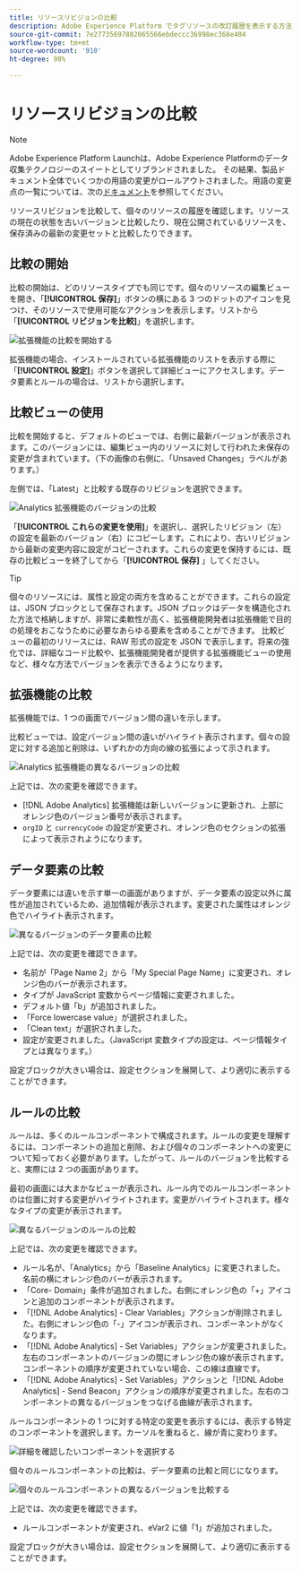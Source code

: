 ```yaml
---
title: リソースリビジョンの比較
description: Adobe Experience Platform でタグリソースの改訂履歴を表示する方法について説明します。
source-git-commit: 7e27735697882065566ebdeccc36998ec368e404
workflow-type: tm+mt
source-wordcount: '910'
ht-degree: 98%

---
```


# リソースリビジョンの比較

>[!NOTE]
>
>Adobe Experience Platform Launchは、Adobe Experience Platformのデータ収集テクノロジーのスイートとしてリブランドされました。 その結果、製品ドキュメント全体でいくつかの用語の変更がロールアウトされました。用語の変更点の一覧については、次の[ドキュメント](../../term-updates.md)を参照してください。

リソースリビジョンを比較して、個々のリソースの履歴を確認します。リソースの現在の状態を古いバージョンと比較したり、現在公開されているリソースを、保存済みの最新の変更セットと比較したりできます。

## 比較の開始

比較の開始は、どのリソースタイプでも同じです。個々のリソースの編集ビューを開き、「**[!UICONTROL 保存]**」ボタンの横にある 3 つのドットのアイコンを見つけ、そのリソースで使用可能なアクションを表示します。リストから「**[!UICONTROL リビジョンを比較]**」を選択します。

![拡張機能の比較を開始する](../../images/compare-initiate-extension.png)

拡張機能の場合、インストールされている拡張機能のリストを表示する際に「**[!UICONTROL 設定]**」ボタンを選択して詳細ビューにアクセスします。データ要素とルールの場合は、リストから選択します。

## 比較ビューの使用

比較を開始すると、デフォルトのビューでは、右側に最新バージョンが表示されます。このバージョンには、編集ビュー内のリソースに対して行われた未保存の変更が含まれています。（下の画像の右側に、「Unsaved Changes」ラベルがあります。）

左側では、「Latest」と比較する既存のリビジョンを選択できます。

![Analytics 拡張機能のバージョンの比較](../../images/compare-interpret-extension.png)

「**[!UICONTROL これらの変更を使用]**」を選択し、選択したリビジョン（左）の設定を最新のバージョン（右）にコピーします。これにより、古いリビジョンから最新の変更内容に設定がコピーされます。これらの変更を保持するには、既存の比較ビューを終了してから「**[!UICONTROL 保存]** 」してください。

>[!TIP]
>個々のリソースには、属性と設定の両方を含めることができます。これらの設定は、JSON ブロックとして保存されます。JSON ブロックはデータを構造化された方法で格納しますが、非常に柔軟性が高く、拡張機能開発者は拡張機能で目的の処理をおこなうために必要なあらゆる要素を含めることができます。
>比較ビューの最初のリリースには、RAW 形式の設定を JSON で表示します。将来の強化では、詳細なコード比較や、拡張機能開発者が提供する拡張機能ビューの使用など、様々な方法でバージョンを表示できるようになります。

## 拡張機能の比較

拡張機能では、1 つの画面でバージョン間の違いを示します。

比較ビューでは、設定バージョン間の違いがハイライト表示されます。個々の設定に対する追加と削除は、いずれかの方向の線の拡張によって示されます。

![Analytics 拡張機能の異なるバージョンの比較](../../images/compare-extension.png)

上記では、次の変更を確認できます。

* [!DNL Adobe Analytics] 拡張機能は新しいバージョンに更新され、上部にオレンジ色のバージョン番号が表示されます。
* `orgID` と `currencyCode` の設定が変更され、オレンジ色のセクションの拡張によって表示されようになります。

## データ要素の比較

データ要素には違いを示す単一の画面がありますが、データ要素の設定以外に属性が追加されているため、追加情報が表示されます。変更された属性はオレンジ色でハイライト表示されます。

![異なるバージョンのデータ要素の比較](../../images/compare-data-element.png)

上記では、次の変更を確認できます。

* 名前が「Page Name 2」から「My Special Page Name」に変更され、オレンジ色のバーが表示されます。
* タイプが JavaScript 変数からページ情報に変更されました。
* デフォルト値「b」が追加されました。
* 「Force lowercase value」が選択されました。
* 「Clean text」が選択されました。
* 設定が変更されました。（JavaScript 変数タイプの設定は、ページ情報タイプとは異なります。）

設定ブロックが大きい場合は、設定セクションを展開して、より適切に表示することができます。

## ルールの比較

ルールは、多くのルールコンポーネントで構成されます。ルールの変更を理解するには、コンポーネントの追加と削除、および個々のコンポーネントへの変更について知っておく必要があります。したがって、ルールのバージョンを比較すると、実際には 2 つの画面があります。

最初の画面には大まかなビューが表示され、ルール内でのルールコンポーネントのは位置に対する変更がハイライトされます。変更がハイライトされます。様々なタイプの変更が表示されます。

![異なるバージョンのルールの比較](../../images/compare-rule.png)

上記では、次の変更を確認できます。

* ルール名が、「Analytics」から「Baseline Analytics」に変更されました。名前の横にオレンジ色のバーが表示されます。
* 「Core- Domain」条件が追加されました。右側にオレンジ色の「+」アイコンと追加のコンポーネントが表示されます。
* 「[!DNL Adobe Analytics] - Clear Variables」アクションが削除されました。右側にオレンジ色の「-」アイコンが表示され、コンポーネントがなくなります。
* 「[!DNL Adobe Analytics] - Set Variables」アクションが変更されました。左右のコンポーネントのバージョンの間にオレンジ色の線が表示されます。コンポーネントの順序が変更されていない場合、この線は直線です。
* 「[!DNL Adobe Analytics] - Set Variables」アクションと「[!DNL Adobe Analytics] - Send Beacon」アクションの順序が変更されました。左右のコンポーネントの異なるバージョンをつなげる曲線が表示されます。

ルールコンポーネントの 1 つに対する特定の変更を表示するには、表示する特定のコンポーネントを選択します。カーソルを重ねると、線が青に変わります。

![詳細を確認したいコンポーネントを選択する](../../images/compare-rule-component-click.png)

個々のルールコンポーネントの比較は、データ要素の比較と同じになります。

![個々のルールコンポーネントの異なるバージョンを比較する](../../images/compare-rule-component.png)

上記では、次の変更を確認できます。

* ルールコンポーネントが変更され、eVar2 に値「1」が追加されました。

設定ブロックが大きい場合は、設定セクションを展開して、より適切に表示することができます。

